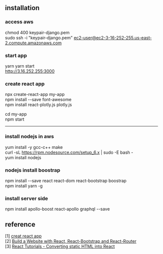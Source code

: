 ## installation 
### access aws
chmod 400 keypair-django.pem    
sudo ssh -i "keypair-django.pem" ec2-user@ec2-3-16-252-255.us-east-2.compute.amazonaws.com    

### start app
yarn
yarn start          
http://3.16.252.255:3000

### create react app 
npx create-react-app my-app      
npm install --save font-awesome      
npm install react-plotly.js plotly.js          

cd my-app      
npm start        

---
### install nodejs in aws  
yum install -y gcc-c++ make       
curl -sL https://rpm.nodesource.com/setup_6.x | sudo -E bash -  
yum install nodejs   

### nodejs install boostrap 
npm install --save react react-dom react-bootstrap boostrap   
npm install yarn -g  

### install server side
npm install apollo-boost react-apollo graphql --save  



## reference
[1] [creat react app](https://github.com/facebook/create-react-app)      
[2] [Build a Website with React, React-Bootstrap and React-Router](https://www.youtube.com/watch?v=jgVkR5EKI68&t=253s)    
[3] [React Tutorials - Converting static HTML into React](https://www.youtube.com/watch?v=iUHtCKEZm8w)    